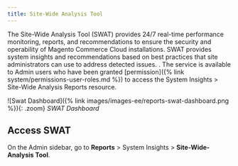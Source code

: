 ```yaml
---
title: Site-Wide Analysis Tool
---
```


The Site-Wide Analysis Tool (SWAT) provides 24/7 real-time performance monitoring, reports, and recommendations to ensure the security and operability of Magento Commerce Cloud installations. SWAT provides system insights and recommendations based on best practices that site administrators can use to address detected issues.
. The service is available to Admin users who have been granted [permission]({% link system/permissions-user-roles.md %}) to access the System Insights > Site-Wide Analysis Reports resource.

![Swat Dashboard]({% link images/images-ee/reports-swat-dashboard.png %}){: .zoom}
_SWAT Dashboard_

## Access SWAT

On the Admin sidebar, go to **Reports** > System Insights > **Site-Wide-Analysis Tool**.
